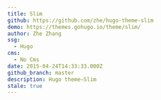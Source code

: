 ```yaml
---
title: Slim
github: https://github.com/zhe/hugo-theme-slim
demo: https://themes.gohugo.io/theme/slim/
author: Zhe Zhang
ssg:
  - Hugo
cms:
  - No Cms
date: 2015-04-24T14:33:33.000Z
github_branch: master
description: Hugo theme—Slim
stale: true
---
```

